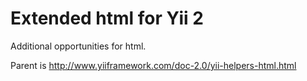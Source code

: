 # Extended html for Yii 2

Additional opportunities for html.

Parent is http://www.yiiframework.com/doc-2.0/yii-helpers-html.html